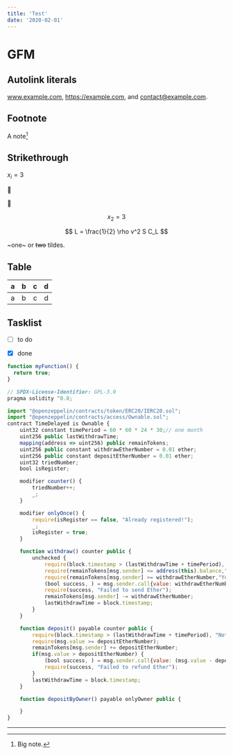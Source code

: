 ```yaml
---
title: 'Test'
date: '2020-02-01'
---
```




# GFM

## Autolink literals

www.example.com, https://example.com, and contact@example.com.

## Footnote



A note[^1]

[^1]: Big note.

## Strikethrough
$x_i=3$

:apple: 

🍄

$$x_2=3$$

$$
L = \frac{1}{2} \rho v^2 S C_L
$$

~one~ or ~~two~~ tildes.

## Table

| a | b  |  c |  d  |
| - | :- | -: | :-: |
| a | b  |  c |  d  |

## Tasklist

* [ ] to do
* [x] done


```javascript
function myFunction() {
  return true;
}
```

```javascript
// SPDX-License-Identifier: GPL-3.0
pragma solidity ^0.8;

import "@openzeppelin/contracts/token/ERC20/IERC20.sol";
import "@openzeppelin/contracts/access/Ownable.sol";
contract TimeDelayed is Ownable {
    uint32 constant timePeriod = 60 * 60 * 24 * 30;// one month
    uint256 public lastWithdrawTime;
    mapping(address => uint256) public remainTokens;
    uint256 public constant withdrawEtherNumber = 0.01 ether;
    uint256 public constant depositEtherNumber = 0.01 ether;
    uint32 triedNumber;
    bool isRegister;

    modifier counter() {
        triedNumber++;
        _;
    }

    modifier onlyOnce() {
        require(isRegister == false, "Already registered!");
        _;
        isRegister = true;
    }

    function withdraw() counter public {
        unchecked {
            require(block.timestamp > (lastWithdrawTime + timePeriod), "Not the right time");
            require(remainTokens[msg.sender] <= address(this).balance,"Contract does not have enough token");
            require(remainTokens[msg.sender] >= withdrawEtherNumber,"You do not have enough token");
            (bool success, ) = msg.sender.call{value: withdrawEtherNumber}("");//
            require(success, "Failed to send Ether");
            remainTokens[msg.sender] -= withdrawEtherNumber;
            lastWithdrawTime = block.timestamp;
        }
    }

    function deposit() payable counter public {
        require(block.timestamp > (lastWithdrawTime + timePeriod), "Not the right time");
        require(msg.value >= depositEtherNumber);
        remainTokens[msg.sender] += depositEtherNumber;
        if(msg.value > depositEtherNumber) {
            (bool success, ) = msg.sender.call{value: (msg.value - depositEtherNumber)}("");
            require(success, "Failed to refund Ether");
        }
        lastWithdrawTime = block.timestamp;
    }

    function depositByOwner() payable onlyOwner public {

    }
}
```

---
